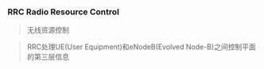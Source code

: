 ### **RRC** Radio Resource Control
> 无线资源控制 

> RRC处理UE(User Equipment)和eNodeB(Evolved Node-B)之间控制平面的第三层信息

